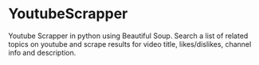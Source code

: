 # YoutubeScrapper
Youtube Scrapper in python using Beautiful Soup.
Search a list of related topics on youtube and scrape results for video title, likes/dislikes, channel info and description.
